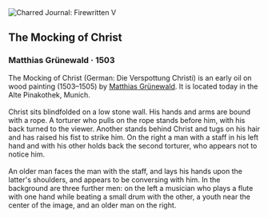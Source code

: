 <div class="artwork-of-the-day">
  <div class="container">
    <div class="img-wrapper">
      <img
        src="https://uploads7.wikiart.org/images/matthias-grünewald/the-mocking-of-christ-1503.jpg!Large.jpg"
        alt="Charred Journal: Firewritten V" />
    </div>
    <div class="artwork-detail">
      <div class="artwork-origin"> 
        <h2 class="artwork-name">The Mocking of Christ</h2>
        <h3 class="artist">
          Matthias Grünewald
                    ·  1503
        </h3>
      </div>
      <p class="description">
        <span class="artwork-description-text ng-binding" ng-bind-html="viewModel.ArtworkOfTheDay.Description | unsafe">The Mocking of Christ (German: Die Verspottung Christi) is an early oil on wood painting (1503–1505) by <a target="_blank" href="/en/matthias-grunewald">Matthias Grünewald</a>. It is located today in the Alte Pinakothek, Munich.
<br>
<br>Christ sits blindfolded on a low stone wall. His hands and arms are bound with a rope. A torturer who pulls on the rope stands before him, with his back turned to the viewer. Another stands behind Christ and tugs on his hair and has raised his fist to strike him. On the right a man with a staff in his left hand and with his other holds back the second torturer, who appears not to notice him.
<br>
<br>An older man faces the man with the staff, and lays his hands upon the latter's shoulders, and appears to be conversing with him. In the background are three further men: on the left a musician who plays a flute with one hand while beating a small drum with the other, a youth near the center of the image, and an older man on the right.</span>
                        <div class="text-shadow-container" ng-show="showShadow" style=""></div>
      </p>
    </div>
  </div>

</div>
